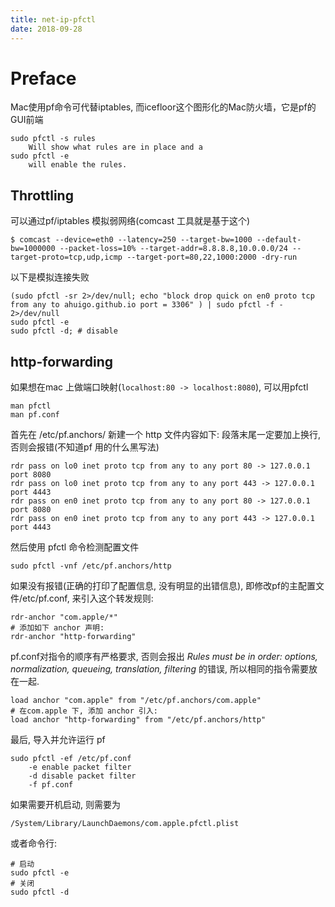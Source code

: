```yaml
---
title: net-ip-pfctl
date: 2018-09-28
---
```

# Preface
Mac使用pf命令可代替iptables, 而icefloor这个图形化的Mac防火墙，它是pf的GUI前端

    sudo pfctl -s rules
        Will show what rules are in place and a
    sudo pfctl -e
        will enable the rules.

## Throttling
可以通过pf/iptables 模拟弱网络(comcast 工具就是基于这个)

    $ comcast --device=eth0 --latency=250 --target-bw=1000 --default-bw=1000000 --packet-loss=10% --target-addr=8.8.8.8,10.0.0.0/24 --target-proto=tcp,udp,icmp --target-port=80,22,1000:2000 -dry-run

以下是模拟连接失败

    (sudo pfctl -sr 2>/dev/null; echo "block drop quick on en0 proto tcp from any to ahuigo.github.io port = 3306" ) | sudo pfctl -f - 2>/dev/null
    sudo pfctl -e
    sudo pfctl -d; # disable

## http-forwarding
如果想在mac 上做端口映射(`localhost:80 -> localhost:8080`), 可以用pfctl

    man pfctl
    man pf.conf

首先在 /etc/pf.anchors/ 新建一个 http 文件内容如下: 段落末尾一定要加上换行, 否则会报错(不知道pf 用的什么黑写法)

    rdr pass on lo0 inet proto tcp from any to any port 80 -> 127.0.0.1 port 8080
    rdr pass on lo0 inet proto tcp from any to any port 443 -> 127.0.0.1 port 4443
    rdr pass on en0 inet proto tcp from any to any port 80 -> 127.0.0.1 port 8080
    rdr pass on en0 inet proto tcp from any to any port 443 -> 127.0.0.1 port 4443

然后使用 pfctl 命令检测配置文件

    sudo pfctl -vnf /etc/pf.anchors/http

如果没有报错(正确的打印了配置信息, 没有明显的出错信息), 即修改pf的主配置文件/etc/pf.conf, 来引入这个转发规则:

    rdr-anchor "com.apple/*"
    # 添加如下 anchor 声明:
    rdr-anchor "http-forwarding"

pf.conf对指令的顺序有严格要求, 否则会报出 *Rules must be in order: options, normalization, queueing, translation, filtering* 的错误, 所以相同的指令需要放在一起.

    load anchor "com.apple" from "/etc/pf.anchors/com.apple"
    # 在com.apple 下, 添加 anchor 引入:
    load anchor "http-forwarding" from "/etc/pf.anchors/http"

最后, 导入并允许运行 pf

    sudo pfctl -ef /etc/pf.conf
        -e enable packet filter
        -d disable packet filter
        -f pf.conf

如果需要开机启动, 则需要为

    /System/Library/LaunchDaemons/com.apple.pfctl.plist

或者命令行:

    # 启动
    sudo pfctl -e
    # 关闭
    sudo pfctl -d